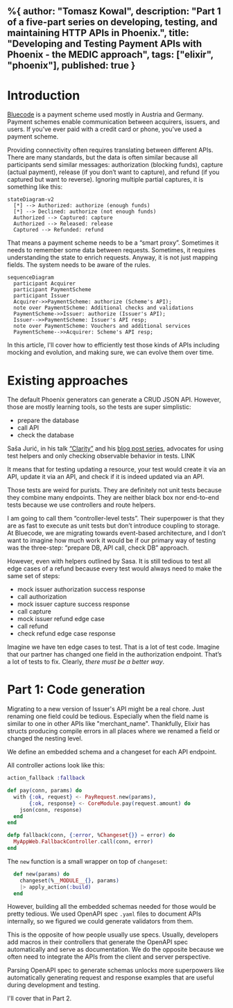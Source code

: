 %{
  author: "Tomasz Kowal",
  description: "Part 1 of a five-part series on developing, testing, and maintaining HTTP APIs in Phoenix.",
  title: "Developing and Testing Payment APIs with Phoenix - the MEDIC approach",
  tags: ["elixir", "phoenix"],
  published: true
}
---
# Introduction

[Bluecode](https://bluecode.com/en/) is a payment scheme used mostly in Austria and Germany.
Payment schemes enable communication between acquirers, issuers, and users. If you’ve ever paid with a credit card or phone, you've used a payment scheme.

Providing connectivity often requires translating between different APIs. There are many standards, but the data is often similar because all participants send similar messages: authorization (blocking funds), capture (actual payment), release (if you don’t want to capture), and refund (if you captured but want to reverse). Ignoring multiple partial captures, it is something like this:

```mermaid
stateDiagram-v2
  [*] --> Authorized: authorize (enough funds)
  [*] --> Declined: authorize (not enough funds)
  Authorized --> Captured: capture
  Authorized --> Released: release
  Captured --> Refunded: refund
```

That means a payment scheme needs to be a “smart proxy”. Sometimes it needs to remember some data between requests. Sometimes, it requires understanding the state to enrich requests. Anyway, it is not just mapping fields. The system needs to be aware of the rules.

```mermaid
sequenceDiagram
  participant Acquirer
  participant PaymentScheme
  participant Issuer
  Acquirer->>PaymentScheme: authorize (Scheme's API);
  note over PaymentScheme: Additional checks and validations
  PaymentScheme->>Issuer: authorize (Issuer's API);
  Issuer-->>PaymentScheme: Issuer's API resp;
  note over PaymentScheme: Vouchers and additional services
  PaymentScheme-->>Acquirer: Scheme's API resp;
```

In this article, I'll cover how to efficiently test those kinds of APIs including mocking and evolution, and making sure, we can evolve them over time.
# Existing approaches

The default Phoenix generators can generate a CRUD JSON API. However, those are mostly learning tools, so the tests are super simplistic:
- prepare the database
- call API
- check the database

Saša Jurić, in his talk [“Clarity”](https://www.youtube.com/watch?v=6sNmJtoKDCo) and his [blog post series](https://medium.com/very-big-things/towards-maintainable-elixir-testing-b32ac0604b99), advocates for using test helpers and only checking observable behavior in tests. LINK

It means that for testing updating a resource, your test would create it via an API, update it via an API, and check if it is indeed updated via an API.

Those tests are weird for purists. They are definitely not unit tests because they combine many endpoints. They are neither black box nor end-to-end tests because we use controllers and route helpers.

I am going to call them “controller-level tests”. Their superpower is that they are as fast to execute as unit tests but don’t introduce coupling to storage. At Bluecode, we are migrating towards event-based architecture, and I don’t want to imagine how much work it would be if our primary way of testing was the three-step: “prepare DB, API call, check DB” approach.

However, even with helpers outlined by Sasa. It is still tedious to test all edge cases of a refund because every test would always need to make the same set of steps:
- mock issuer authorization success response
- call authorization
- mock issuer capture success response
- call capture
- mock issuer refund edge case
- call refund
- check refund edge case response

Imagine we have ten edge cases to test. That is a lot of test code. Imagine that our partner has changed one field in the authorization endpoint. That’s a lot of tests to fix. Clearly, *there must be a better way*.

# Part 1: Code generation

Migrating to a new version of Issuer's API might be a real chore. Just renaming one field could be tedious. Especially when the field name is similar to one in other APIs like "merchant_name". Thankfully, Elixir has structs producing compile errors in all places where we renamed a field or changed the nesting level.

We define an embedded schema and a changeset for each API endpoint.

All controller actions look like this:

```elixir
action_fallback :fallback

def pay(conn, params) do
  with {:ok, request} <- PayRequest.new(params),
       {:ok, response} <- CoreModule.pay(request.amount) do
    json(conn, response)
  end
end

defp fallback(conn, {:error, %Changeset{}} = error) do
  MyAppWeb.FallbackController.call(conn, error)
end
```

The `new` function is a small wrapper on top of `changeset`:
```elixir
  def new(params) do
    changeset(%__MODULE__{}, params)
    |> apply_action(:build)
  end
```

However, building all the embedded schemas needed for those would be pretty tedious. We used OpenAPI spec `.yaml` files to document APIs internally, so we figured we could generate validators from them.

This is the opposite of how people usually use specs. Usually, developers add macros in their controllers that generate the OpenAPI spec automatically and serve as documentation. We do the opposite because we often need to integrate the APIs from the client and server perspective.

Parsing OpenAPI spec to generate schemas unlocks more superpowers like automatically generating request and response examples that are useful during development and testing.

I'll cover that in Part 2.
